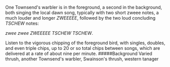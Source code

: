 One Townsend's warbler is in the foreground, a second in the background, both singing the local dawn song, typically with two short zweee notes, a much louder and longer _ZWEEEEE_, followed by the two loud concluding _TSCHEW_ notes: 

_zwee zwee ZWEEEEE TSCHEW TSCHEW_.
 
Listen to the vigorous chipping of the foreground bird, with singles, doubles, and even triple chips, up to 20 or so total chips between songs, which are delivered at a rate of about nine per minute. 
#####Background
Varied thrush, another Townsend's warbler, Swainson's thrush, western tanager
